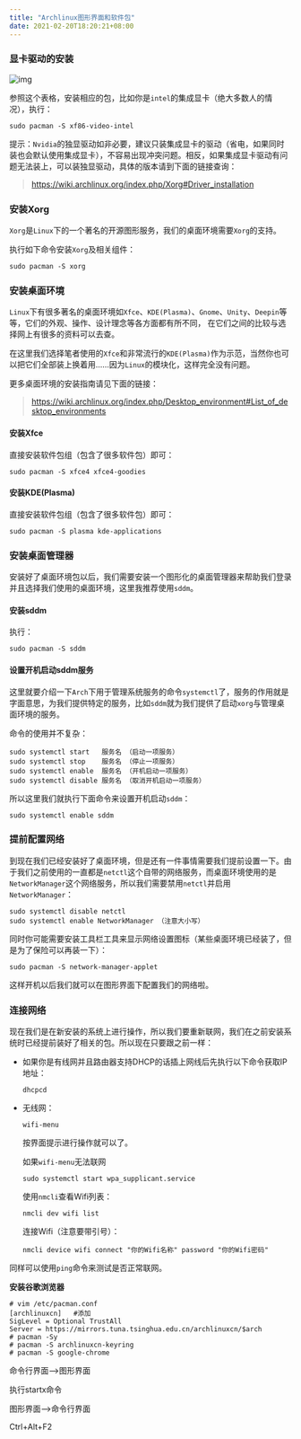 ```yaml
---
title: "Archlinux图形界面和软件包"
date: 2021-02-20T18:20:21+08:00
---
```


### 显卡驱动的安装

![img](/Users/logon/Documents/hugo/static/images/arch21.png)

参照这个表格，安装相应的包，比如你是`intel`的集成显卡（绝大多数人的情况），执行：

```
sudo pacman -S xf86-video-intel
```

提示：`Nvidia`的独显驱动如非必要，建议只装集成显卡的驱动（省电，如果同时装也会默认使用集成显卡），不容易出现冲突问题。相反，如果集成显卡驱动有问题无法装上，可以装独显驱动，具体的版本请到下面的链接查询：

> https://wiki.archlinux.org/index.php/Xorg#Driver_installation

### 安装Xorg

`Xorg`是`Linux`下的一个著名的开源图形服务，我们的桌面环境需要`Xorg`的支持。

执行如下命令安装`Xorg`及相关组件：

```
sudo pacman -S xorg
```

### 安装桌面环境

`Linux`下有很多著名的桌面环境如`Xfce`、`KDE(Plasma)`、`Gnome`、`Unity`、`Deepin`等等，它们的外观、操作、设计理念等各方面都有所不同， 在它们之间的比较与选择网上有很多的资料可以去查。

在这里我们选择笔者使用的`Xfce`和非常流行的`KDE(Plasma)`作为示范，当然你也可以把它们全部装上换着用……因为`Linux`的模块化，这样完全没有问题。

更多桌面环境的安装指南请见下面的链接：

> https://wiki.archlinux.org/index.php/Desktop_environment#List_of_desktop_environments

#### 安装Xfce

直接安装软件包组（包含了很多软件包）即可：

```
sudo pacman -S xfce4 xfce4-goodies
```

#### 安装KDE(Plasma)

直接安装软件包组（包含了很多软件包）即可：

```
sudo pacman -S plasma kde-applications
```

### 安装桌面管理器

安装好了桌面环境包以后，我们需要安装一个图形化的桌面管理器来帮助我们登录并且选择我们使用的桌面环境，这里我推荐使用`sddm`。

#### 安装sddm

执行：

```
sudo pacman -S sddm
```

#### 设置开机启动sddm服务

这里就要介绍一下`Arch`下用于管理系统服务的命令`systemctl`了，服务的作用就是字面意思，为我们提供特定的服务，比如`sddm`就为我们提供了启动`xorg`与管理桌面环境的服务。

命令的使用并不复杂：

```
sudo systemctl start   服务名 （启动一项服务）
sudo systemctl stop    服务名 （停止一项服务）
sudo systemctl enable  服务名 （开机启动一项服务）
sudo systemctl disable 服务名 （取消开机启动一项服务）
```

所以这里我们就执行下面命令来设置开机启动`sddm`：

```
sudo systemctl enable sddm
```

### 提前配置网络

到现在我们已经安装好了桌面环境，但是还有一件事情需要我们提前设置一下。由于我们之前使用的一直都是`netctl`这个自带的网络服务，而桌面环境使用的是`NetworkManager`这个网络服务，所以我们需要禁用`netctl`并启用`NetworkManager`：

```
sudo systemctl disable netctl
sudo systemctl enable NetworkManager （注意大小写）
```

同时你可能需要安装工具栏工具来显示网络设置图标（某些桌面环境已经装了，但是为了保险可以再装一下）：

```
sudo pacman -S network-manager-applet
```

这样开机以后我们就可以在图形界面下配置我们的网络啦。

### 连接网络

现在我们是在新安装的系统上进行操作，所以我们要重新联网，我们在之前安装系统时已经提前装好了相关的包。所以现在只要跟之前一样：

- 如果你是有线网并且路由器支持DHCP的话插上网线后先执行以下命令获取IP地址：

  ```
  dhcpcd
  ```

- 无线网：

  ```
  wifi-menu
  ```

  按界面提示进行操作就可以了。

  如果`wifi-menu`无法联网

  ```
  sudo systemctl start wpa_supplicant.service
  ```

  使用`nmcli`查看Wifi列表：

  ```
  nmcli dev wifi list
  ```

  连接Wifi（注意要带引号）：

  ```
  nmcli device wifi connect "你的Wifi名称" password "你的Wifi密码"
  ```

同样可以使用`ping`命令来测试是否正常联网。



**安装谷歌浏览器**

~~~
# vim /etc/pacman.conf
[archlinuxcn]   #添加
SigLevel = Optional TrustAll
Server = https://mirrors.tuna.tsinghua.edu.cn/archlinuxcn/$arch
# pacman -Sy
# pacman -S archlinuxcn-keyring
# pacman -S google-chrome
~~~

命令行界面—>图形界面

执行startx命令

图形界面—>命令行界面

Ctrl+Alt+F2

